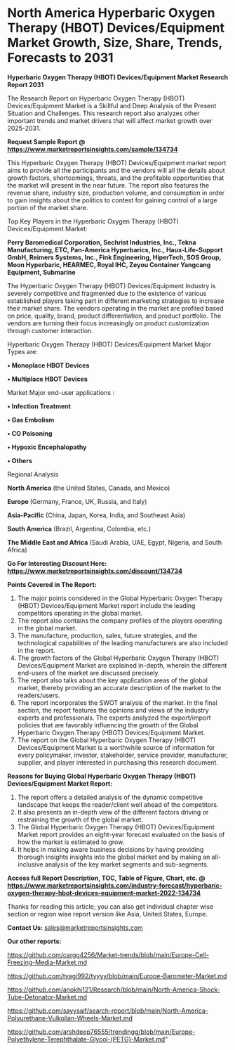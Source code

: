 # North America Hyperbaric Oxygen Therapy (HBOT) Devices/Equipment Market Growth, Size, Share, Trends, Forecasts to 2031

<strong>Hyperbaric Oxygen Therapy (HBOT) Devices/Equipment Market Research Report 2031</strong>

The Research Report on Hyperbaric Oxygen Therapy (HBOT) Devices/Equipment Market is a Skillful and Deep Analysis of the Present Situation and Challenges. This research report also analyzes other important trends and market drivers that will affect market growth over 2025-2031.

<strong>Request Sample Report @ <a href=https://www.marketreportsinsights.com/sample/134734>https://www.marketreportsinsights.com/sample/134734</a></strong>

This Hyperbaric Oxygen Therapy (HBOT) Devices/Equipment market report aims to provide all the participants and the vendors will all the details about growth factors, shortcomings, threats, and the profitable opportunities that the market will present in the near future. The report also features the revenue share, industry size, production volume, and consumption in order to gain insights about the politics to contest for gaining control of a large portion of the market share.

Top Key Players in the Hyperbaric Oxygen Therapy (HBOT) Devices/Equipment Market:

<strong>Perry Baromedical Corporation, Sechrist Industries, Inc., Tekna Manufacturing, ETC, Pan-America Hyperbarics, Inc., Haux-Life-Support GmbH, Reimers Systems, Inc., Fink Engineering, HiperTech, SOS Group, Moon Hyperbaric, HEARMEC, Royal IHC, Zeyou Container Yangcang Equipment, Submarine</strong>

The Hyperbaric Oxygen Therapy (HBOT) Devices/Equipment Industry is severely competitive and fragmented due to the existence of various established players taking part in different marketing strategies to increase their market share. The vendors operating in the market are profiled based on price, quality, brand, product differentiation, and product portfolio. The vendors are turning their focus increasingly on product customization through customer interaction.

Hyperbaric Oxygen Therapy (HBOT) Devices/Equipment Market Major Types are:

<strong>• Monoplace HBOT Devices

• Multiplace HBOT Devices</strong>

Market Major end-user applications :

<strong>• Infection Treatment

• Gas Embolism

• CO Poisoning

• Hypoxic Encephalopathy

• Others</strong>

Regional Analysis

</u><strong><b>North America</b></strong> (the United States, Canada, and Mexico)

<strong><b>Europe </b></strong>(Germany, France, UK, Russia, and Italy)

<strong><b>Asia-Pacific</b></strong> (China, Japan, Korea, India, and Southeast Asia)

<strong><b>South America</b></strong> (Brazil, Argentina, Colombia, etc.)

<strong><b>The Middle East and Africa</b></strong> (Saudi Arabia, UAE, Egypt, Nigeria, and South Africa)

<strong>Go For Interesting Discount Here: <a href=https://www.marketreportsinsights.com/discount/134734>https://www.marketreportsinsights.com/discount/134734</a></strong>

<strong>Points Covered in The Report:</strong>
<ol>
  <li>The major points considered in the Global Hyperbaric Oxygen Therapy (HBOT) Devices/Equipment Market report include the leading competitors operating in the global market.</li>
  <li>The report also contains the company profiles of the players operating in the global market.</li>
  <li>The manufacture, production, sales, future strategies, and the technological capabilities of the leading manufacturers are also included in the report.</li>
  <li>The growth factors of the Global Hyperbaric Oxygen Therapy (HBOT) Devices/Equipment Market are explained in-depth, wherein the different end-users of the market are discussed precisely.</li>
  <li>The report also talks about the key application areas of the global market, thereby providing an accurate description of the market to the readers/users.</li>
  <li>The report incorporates the SWOT analysis of the market. In the final section, the report features the opinions and views of the industry experts and professionals. The experts analyzed the export/import policies that are favorably influencing the growth of the Global Hyperbaric Oxygen Therapy (HBOT) Devices/Equipment Market.</li>
  <li>The report on the Global Hyperbaric Oxygen Therapy (HBOT) Devices/Equipment Market is a worthwhile source of information for every policymaker, investor, stakeholder, service provider, manufacturer, supplier, and player interested in purchasing this research document.</li>
</ol>
<strong>Reasons for Buying Global Hyperbaric Oxygen Therapy (HBOT) Devices/Equipment Market Report:</strong>

<ol>
  <li>The report offers a detailed analysis of the dynamic competitive landscape that keeps the reader/client well ahead of the competitors.</li>
  <li>It also presents an in-depth view of the different factors driving or restraining the growth of the global market.</li>
  <li>The Global Hyperbaric Oxygen Therapy (HBOT) Devices/Equipment Market report provides an eight-year forecast evaluated on the basis of how the market is estimated to grow.</li>
  <li>It helps in making aware business decisions by having providing thorough insights insights into the global market and by making an all-inclusive analysis of the key market segments and sub-segments.</li>
</ol>
<strong>Access full Report Description, TOC, Table of Figure, Chart, etc. @ <a href=https://www.marketreportsinsights.com/industry-forecast/hyperbaric-oxygen-therapy-hbot-devices-equipment-market-2022-134734>https://www.marketreportsinsights.com/industry-forecast/hyperbaric-oxygen-therapy-hbot-devices-equipment-market-2022-134734</a></strong>


Thanks for reading this article; you can also get individual chapter wise section or region wise report version like Asia, United States, Europe.

<strong>Contact Us:</strong>
sales@marketreportsinsights.com

<strong>Our other reports:</strong>

<a href=https://github.com/cargo4256/Market-trends/blob/main/Europe-Cell-Freezing-Media-Market.md>https://github.com/cargo4256/Market-trends/blob/main/Europe-Cell-Freezing-Media-Market.md</a>

<a href=https://github.com/tyagi992/tyyyy/blob/main/Europe-Barometer-Market.md>https://github.com/tyagi992/tyyyy/blob/main/Europe-Barometer-Market.md</a>

<a href=https://github.com/anokhi121/Research/blob/main/North-America-Shock-Tube-Detonator-Market.md>https://github.com/anokhi121/Research/blob/main/North-America-Shock-Tube-Detonator-Market.md</a>

<a href=https://github.com/sayysaif/search-report/blob/main/North-America-Polyurethane-Vulkollan-Wheels-Market.md>https://github.com/sayysaif/search-report/blob/main/North-America-Polyurethane-Vulkollan-Wheels-Market.md</a>

<a href=https://github.com/arshdeep76555/trendingg/blob/main/Europe-Polyethylene-Terephthalate-Glycol-(PETG)-Market.md>https://github.com/arshdeep76555/trendingg/blob/main/Europe-Polyethylene-Terephthalate-Glycol-(PETG)-Market.md</a>"
